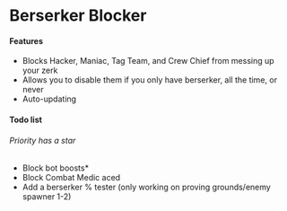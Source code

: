 # Berserker Blocker

#### Features

- Blocks Hacker, Maniac, Tag Team, and Crew Chief from messing up your zerk
- Allows you to disable them if you only have berserker, all the time, or never
- Auto-updating

#### Todo list
###### Priority has a star
- Block bot boosts*
- Block Combat Medic aced
- Add a berserker % tester (only working on proving grounds/enemy spawner 1-2)
